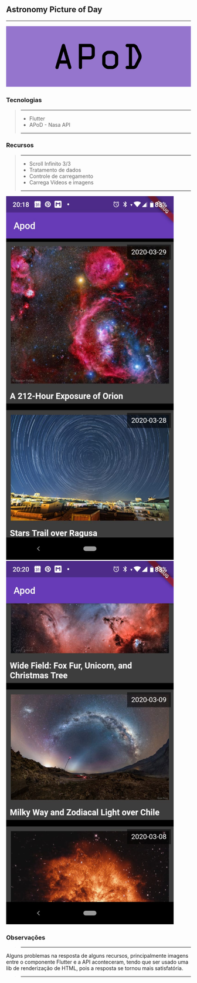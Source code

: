 ## Astronomy Picture of Day
---

![Banner Do Projeto](https://github.com/maccali/nasa_apod_flutter/blob/master/apod.png)

### Tecnologias
> ---
> * Flutter
> * APoD - Nasa API
> ---

### Recursos
> ---
> * Scroll Infinito 3/3
> * Tratamento de dados
> * Controle de carregamento
> * Carrega Vídeos e imagens
> ---

![Imagem 1 da aplicação](https://github.com/maccali/nasa_apod_flutter/blob/master/img/img1.png)
![Imagem 2 da aplicação](https://github.com/maccali/nasa_apod_flutter/blob/master/img/img2.png)


### Observações
> ---
 Alguns problemas na resposta de alguns recursos, principalmente imagens entre o componente Flutter e a API aconteceram, tendo que ser usado uma lib de renderização de HTML, pois a resposta se tornou mais satisfatória.
> ---